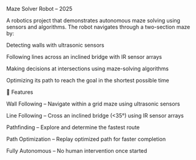 Maze Solver Robot – 2025

A robotics project that demonstrates autonomous maze solving using sensors and algorithms. The robot navigates through a two-section maze by:

Detecting walls with ultrasonic sensors

Following lines across an inclined bridge with IR sensor arrays

Making decisions at intersections using maze-solving algorithms

Optimizing its path to reach the goal in the shortest possible time

🚀 Features

Wall Following – Navigate within a grid maze using ultrasonic sensors

Line Following – Cross an inclined bridge (<35°) using IR sensor arrays

Pathfinding – Explore and determine the fastest route

Path Optimization – Replay optimized path for faster completion

Fully Autonomous – No human intervention once started
